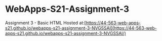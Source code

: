 # WebApps-S21-Assignment-3
Assignment 3 - Basic HTML
Hosted at:[https://44-563-web-apps-s21.github.io/webapps-s21-assignment-3-NVGSSAI](https://44-563-web-apps-s21.github.io/webapps-s21-assignment-3-NVGSSAI/)